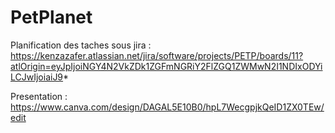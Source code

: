 # PetPlanet
Planification des taches sous jira : https://kenzazafer.atlassian.net/jira/software/projects/PETP/boards/11?atlOrigin=eyJpIjoiNGY4N2VkZDk1ZGFmNGRiY2FlZGQ1ZWMwN2I1NDIxODYiLCJwIjoiaiJ9*

Presentation : https://www.canva.com/design/DAGAL5E10B0/hpL7WecgpjkQeID1ZX0TEw/edit
